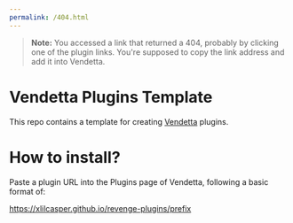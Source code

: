 ```yaml
---
permalink: /404.html
---
```

> **Note:** You accessed a link that returned a 404, probably by clicking one of the plugin links. You're supposed to copy the link address and add it into Vendetta.

# Vendetta Plugins Template
This repo contains a template for creating [Vendetta](https://github.com/vendetta-mod/Vendetta) plugins.

# How to install?
Paste a plugin URL into the Plugins page of Vendetta, following a basic format of:

https://xlilcasper.github.io/revenge-plugins/prefix
